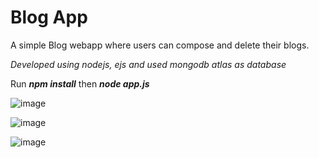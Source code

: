 # Blog App

A simple Blog webapp where users can compose and delete their blogs. 

*Developed using nodejs, ejs and used mongodb atlas as database*

Run ***npm install***
then
***node app.js***

![image](https://user-images.githubusercontent.com/68025292/202854879-ba6e4843-d878-4a4c-8bc1-15e3e8809b0d.png)

![image](https://user-images.githubusercontent.com/68025292/202854891-01b261a3-ee75-450e-be3d-8b9979b56ffe.png)

![image](https://user-images.githubusercontent.com/68025292/202854902-91c3c28a-9415-4887-93fb-afa06c9667e0.png)
